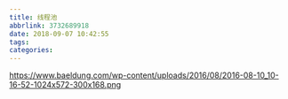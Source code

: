 ```yaml
---
title: 线程池
abbrlink: 3732689918
date: 2018-09-07 10:42:55
tags:
categories:
---
```

https://www.baeldung.com/wp-content/uploads/2016/08/2016-08-10_10-16-52-1024x572-300x168.png
